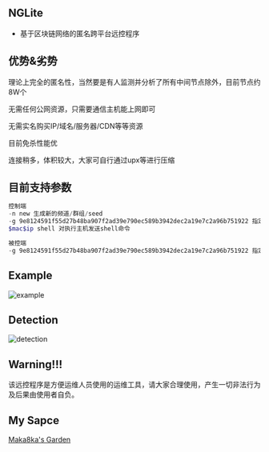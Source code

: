 ## NGLite
* 基于区块链网络的匿名跨平台远控程序

## 优势&劣势

理论上完全的匿名性，当然要是有人监测并分析了所有中间节点除外，目前节点约8W个

无需任何公网资源，只需要通信主机能上网即可

无需实名购买IP/域名/服务器/CDN等等资源

目前免杀性能优

连接稍多，体积较大，大家可自行通过upx等进行压缩

## 目前支持参数

```powershell
控制端
-n new 生成新的频道/群组/seed
-g 9e8124591f55d27b48ba907f2ad39e790ec589b3942dec2a19e7c2a96b751922 指定9e8124591f55d27b48ba907f2ad39e790ec589b3942dec2a19e7c2a96b751922频道
$mac$ip shell 对执行主机发送shell命令

被控端
-g 9e8124591f55d27b48ba907f2ad39e790ec589b3942dec2a19e7c2a96b751922 指定9e8124591f55d27b48ba907f2ad39e790ec589b3942dec2a19e7c2a96b751922频道
```

## Example
![example](https://raw.githubusercontent.com/Maka8ka/NGLite/main/example.png)

## Detection
![detection](https://raw.githubusercontent.com/Maka8ka/NGLite/main/detection.png)


## Warning!!!
该远控程序是方便运维人员使用的运维工具，请大家合理使用，产生一切非法行为及后果由使用者自负。

## My Sapce
[Maka8ka's Garden](https://maka8ka.github.io)
